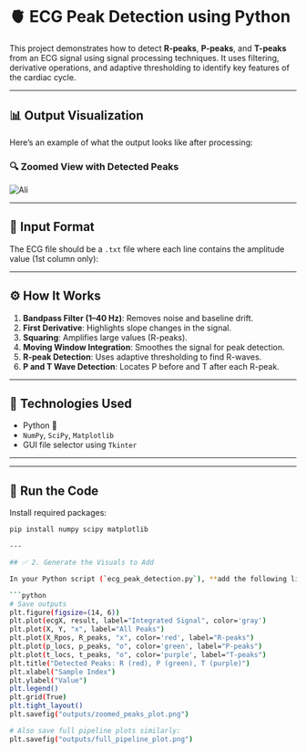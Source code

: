 # 🫀 ECG Peak Detection using Python

This project demonstrates how to detect **R-peaks**, **P-peaks**, and **T-peaks** from an ECG signal using signal processing techniques. It uses filtering, derivative operations, and adaptive thresholding to identify key features of the cardiac cycle.

---

## 📊 Output Visualization

Here’s an example of what the output looks like after processing:

### 🔍 Zoomed View with Detected Peaks
![Ali](https://github.com/user-attachments/assets/7a691de3-ebad-48f5-a50f-f5ec06e62c81)


---

## 📁 Input Format

The ECG file should be a `.txt` file where each line contains the amplitude value (1st column only):


---

## ⚙️ How It Works

1. **Bandpass Filter (1–40 Hz)**: Removes noise and baseline drift.
2. **First Derivative**: Highlights slope changes in the signal.
3. **Squaring**: Amplifies large values (R-peaks).
4. **Moving Window Integration**: Smoothes the signal for peak detection.
5. **R-peak Detection**: Uses adaptive thresholding to find R-waves.
6. **P and T Wave Detection**: Locates P before and T after each R-peak.

---

## 🧪 Technologies Used

- Python 🐍
- `NumPy`, `SciPy`, `Matplotlib`
- GUI file selector using `Tkinter`

---
---
## 🚀 Run the Code

Install required packages:

```bash
pip install numpy scipy matplotlib

---

## ✅ 2. Generate the Visuals to Add

In your Python script (`ecg_peak_detection.py`), **add the following lines** to save the final figures:

```python
# Save outputs
plt.figure(figsize=(14, 6))
plt.plot(ecgX, result, label="Integrated Signal", color='gray')
plt.plot(X, Y, "x", label="All Peaks")
plt.plot(X_Rpos, R_peaks, "x", color='red', label="R-peaks")
plt.plot(p_locs, p_peaks, "o", color='green', label="P-peaks")
plt.plot(t_locs, t_peaks, "o", color='purple', label="T-peaks")
plt.title("Detected Peaks: R (red), P (green), T (purple)")
plt.xlabel("Sample Index")
plt.ylabel("Value")
plt.legend()
plt.grid(True)
plt.tight_layout()
plt.savefig("outputs/zoomed_peaks_plot.png")

# Also save full pipeline plots similarly:
plt.savefig("outputs/full_pipeline_plot.png")

